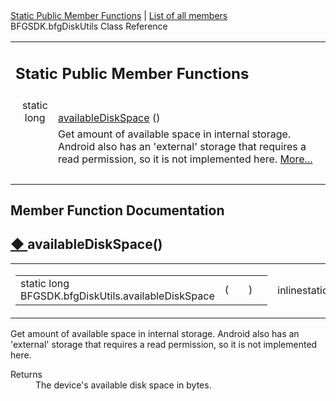<div class="header">
  <div class="summary">
<a href="#pub-static-methods">Static Public Member Functions</a> &#124;
<a href="class_b_f_g_s_d_k_1_1bfg_disk_utils-members.html">List of all members</a>  </div>
  <div class="headertitle"><div class="title">BFGSDK.bfgDiskUtils Class Reference</div></div>
</div>
<div class="contents">
<table class="memberdecls">
<tr class="heading"><td colspan="2"><h2 class="groupheader"><a id="pub-static-methods" name="pub-static-methods"></a>
Static Public Member Functions</h2></td></tr>
<tr class="memitem:af0e78846a4941a818db2b629aa7eb24e"><td class="memItemLeft" align="right" valign="top">static long&#160;</td><td class="memItemRight" valign="bottom"><a class="el" href="class_b_f_g_s_d_k_1_1bfg_disk_utils.html#af0e78846a4941a818db2b629aa7eb24e">availableDiskSpace</a> ()</td></tr>
<tr class="memdesc:af0e78846a4941a818db2b629aa7eb24e"><td class="mdescLeft">&#160;</td><td class="mdescRight">Get amount of available space in internal storage. Android also has an 'external' storage that requires a read permission, so it is not implemented here.  <a href="class_b_f_g_s_d_k_1_1bfg_disk_utils.html#af0e78846a4941a818db2b629aa7eb24e">More...</a><br /></td></tr>
<tr class="separator:af0e78846a4941a818db2b629aa7eb24e"><td class="memSeparator" colspan="2">&#160;</td></tr>
</table>
<h2 class="groupheader">Member Function Documentation</h2>
<a id="af0e78846a4941a818db2b629aa7eb24e" name="af0e78846a4941a818db2b629aa7eb24e"></a>
<h2 class="memtitle"><span class="permalink"><a href="#af0e78846a4941a818db2b629aa7eb24e">&#9670;&nbsp;</a></span>availableDiskSpace()</h2>

<div class="memitem">
<div class="memproto">
<table class="mlabels">
  <tr>
  <td class="mlabels-left">
      <table class="memname">
        <tr>
          <td class="memname">static long BFGSDK.bfgDiskUtils.availableDiskSpace </td>
          <td>(</td>
          <td class="paramname"></td><td>)</td>
          <td></td>
        </tr>
      </table>
  </td>
  <td class="mlabels-right">
<span class="mlabels"><span class="mlabel">inline</span><span class="mlabel">static</span></span>  </td>
  </tr>
</table>
</div><div class="memdoc">

<p>Get amount of available space in internal storage. Android also has an 'external' storage that requires a read permission, so it is not implemented here. </p>
<dl class="section return"><dt>Returns</dt><dd>The device's available disk space in bytes.</dd></dl>

</div>
</div>
</div>

